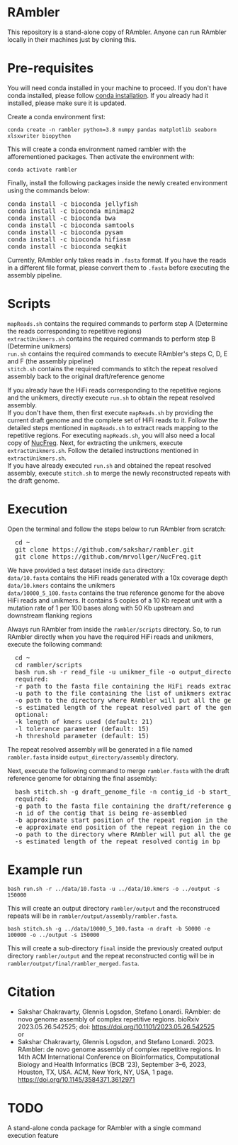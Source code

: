 # RAmbler

This repository is a stand-alone copy of RAmbler. Anyone can run RAmbler locally in their machines just by cloning this.

# Pre-requisites
You will need conda installed in your machine to proceed. If you don't have conda installed, please follow [conda installation](https://conda.io/docs/user-guide/install/). If you already had it installed, please make sure it is updated.

Create a conda environment first:

`conda create -n rambler python=3.8 numpy pandas matplotlib seaborn xlsxwriter biopython`

This will create a conda environment named rambler with the afforementioned packages. Then activate the environment with:

`conda activate rambler`

Finally, install the following packages inside the newly created environment using the commands below:

<pre>
conda install -c bioconda jellyfish
conda install -c bioconda minimap2
conda install -c bioconda bwa
conda install -c bioconda samtools
conda install -c bioconda pysam
conda install -c bioconda hifiasm
conda install -c bioconda seqkit
</pre>

Currently, RAmbler only takes reads in `.fasta` format. If you have the reads in a different file format, please convert them to `.fasta` before executing the assembly pipeline.

# Scripts

`mapReads.sh` contains the required commands to perform step A (Determine the reads corresponding to repetitive regions)  
`extractUnikmers.sh` contains the required commands to perform step B (Determine unikmers)  
`run.sh` contains the required commands to execute RAmbler's steps C, D, E and F (the assembly pipeline)  
`stitch.sh` contains the required commands to stitch the repeat resolved assembly back to the original draft/reference genome

If you already have the HiFi reads corresponding to the repetitive regions and the unikmers, directly execute `run.sh` to obtain the repeat resolved assembly.  
If you don't have them, then first execute `mapReads.sh` by providing the current draft genome and the complete set of HiFi reads to it. Follow the detailed steps mentioned in `mapReads.sh` to extract reads mapping to the repetitive regions. For executing `mapReads.sh`, you will also need a local copy of [NucFreq](https://github.com/mrvollger/NucFreq). Next, for extracting the unikmers, execute `extractUnikmers.sh`. Follow the detailed instructions mentioned in `extractUnikmers.sh`.  
If you have already executed `run.sh` and obtained the repeat resolved assembly, execute `stitch.sh` to merge the newly reconstructed repeats with the draft genome.

# Execution

Open the terminal and follow the steps below to run RAmbler from scratch:
<pre>
  cd ~
  git clone https://github.com/sakshar/rambler.git
  git clone https://github.com/mrvollger/NucFreq.git
</pre>

We have provided a test dataset inside `data` directory:  
`data/10.fasta` contains the HiFi reads generated with a 10x coverage depth  
`data/10.kmers` contains the unikmers  
`data/10000_5_100.fasta` contains the true reference genome for the above HiFi reads and unikmers. It contains 5 copies of a 10 Kb repeat unit with a mutation rate of 1 per 100 bases along with 50 Kb upstream and downstream flanking regions  

Always run RAmbler from inside the `rambler/scripts` directory. So, to run RAmbler directly when you have the required HiFi reads and unikmers, execute the following command:
<pre>
  cd ~
  cd rambler/scripts
  bash run.sh -r read_file -u unikmer_file -o output_directory -s assembly_length [-k kmer_length] [-l tolerance] [-h threshold]
  required:
  -r path to the fasta file containing the HiFi reads extracted in step A
  -u path to the file containing the list of unikmers extracted in step B
  -o path to the directory where RAmbler will put all the generated outputs
  -s estimated length of the repeat resolved part of the genome in bp
  optional:
  -k length of kmers used (default: 21)
  -l tolerance parameter (default: 15)
  -h threshold parameter (default: 15)
</pre>

The repeat resolved assembly will be generated in a file named `rambler.fasta` inside `output_directory/assembly` directory.

Next, execute the following command to merge `rambler.fasta` with the draft reference genome for obtaining the final assembly:
<pre>
  bash stitch.sh -g draft_genome_file -n contig_id -b start_position -e end_position -o output_directory -s contig_length
  required:
  -g path to the fasta file containing the draft/reference genome
  -n id of the contig that is being re-assembled
  -b approximate start position of the repeat region in the contig sequence from the draft genome
  -e approximate end position of the repeat region in the contig sequence from the draft genome
  -o path to the directory where RAmbler will put all the generated outputs (always put the same one as run.sh)
  -s estimated length of the repeat resolved contig in bp
</pre>

# Example run

`bash run.sh -r ../data/10.fasta -u ../data/10.kmers -o ../output -s 150000`  

This will create an output directory `rambler/output` and the reconstruced repeats will be in `rambler/output/assembly/rambler.fasta`.

`bash stitch.sh -g ../data/10000_5_100.fasta -n draft -b 50000 -e 100000 -o ../output -s 150000`

This will create a sub-directory `final` inside the previously created output directory `rambler/output` and the repeat reconstructed contig will be in `rambler/output/final/rambler_merged.fasta`.

# Citation
- Sakshar Chakravarty, Glennis Logsdon, Stefano Lonardi. RAmbler: de novo genome assembly of complex repetitive regions. bioRxiv 2023.05.26.542525; doi: https://doi.org/10.1101/2023.05.26.542525  
or
- Sakshar Chakravarty, Glennis Logsdon, and Stefano Lonardi. 2023. RAmbler: de novo genome assembly of complex repetitive regions. In 14th ACM International Conference on Bioinformatics, Computational Biology and Health Informatics (BCB ’23), September 3–6, 2023, Houston, TX, USA. ACM, New York, NY, USA, 1 page. https://doi.org/10.1145/3584371.3612971 

# TODO
A stand-alone conda package for RAmbler with a single command execution feature
